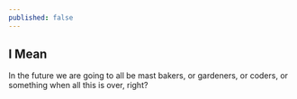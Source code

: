 ```yaml
---
published: false
---
```

## I Mean

In the future we are going to all be mast bakers, or gardeners, or coders, or something when all this is over, right?
